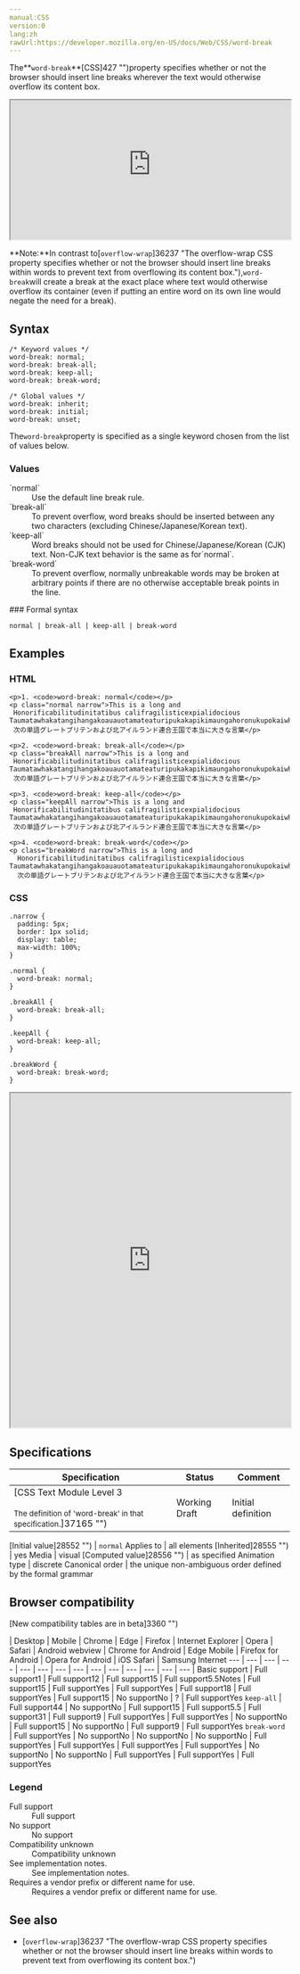 ```yaml
---
manual:CSS
version:0
lang:zh
rawUrl:https://developer.mozilla.org/en-US/docs/Web/CSS/word-break
---
```






The**`word-break`**[CSS]427 "")property specifies whether or not the browser should insert line breaks wherever the text would otherwise overflow its content box.

<iframe src='https://interactive-examples.mdn.mozilla.net/pages/css/word-break.html' width='100%' height='250'></iframe>


**Note:**In contrast to[`overflow-wrap`]36237 "The overflow-wrap CSS property specifies whether or not the browser should insert line breaks within words to prevent text from overflowing its content box."),`word-break`will create a break at the exact place where text would otherwise overflow its container (even if putting an entire word on its own line would negate the need for a break).



## Syntax<a name="Syntax"></a>

```
/* Keyword values */
word-break: normal; 
word-break: break-all; 
word-break: keep-all;
word-break: break-word;

/* Global values */
word-break: inherit;
word-break: initial;
word-break: unset;
```


The`word-break`property is specified as a single keyword chosen from the list of values below.


### Values<a name="Values"></a>
<dl><dt id=''>`normal`</dt><dd>Use the default line break rule.</dd><dt id=''>`break-all`</dt><dd>To prevent overflow, word breaks should be inserted between any two characters (excluding Chinese/Japanese/Korean text).</dd><dt id=''>`keep-all`</dt><dd>Word breaks should not be used for Chinese/Japanese/Korean (CJK) text. Non-CJK text behavior is the same as for`normal`.</dd><dt id=''>`break-word`</dt><dd>To prevent overflow, normally unbreakable words may be broken at arbitrary points if there are no otherwise acceptable break points in the line.</dd></dl>
### Formal syntax<a name="Formal_syntax"></a>

```
normal | break-all | keep-all | break-word
```

## Examples<a name="Examples"></a>

### HTML<a name="HTML"></a>

```
<p>1. <code>word-break: normal</code></p>
<p class="normal narrow">This is a long and
 Honorificabilitudinitatibus califragilisticexpialidocious Taumatawhakatangihangakoauauotamateaturipukakapikimaungahoronukupokaiwhenuakitanatahu
 次の単語グレートブリテンおよび北アイルランド連合王国で本当に大きな言葉</p>

<p>2. <code>word-break: break-all</code></p>
<p class="breakAll narrow">This is a long and
 Honorificabilitudinitatibus califragilisticexpialidocious Taumatawhakatangihangakoauauotamateaturipukakapikimaungahoronukupokaiwhenuakitanatahu
 次の単語グレートブリテンおよび北アイルランド連合王国で本当に大きな言葉</p>

<p>3. <code>word-break: keep-all</code></p>
<p class="keepAll narrow">This is a long and
 Honorificabilitudinitatibus califragilisticexpialidocious Taumatawhakatangihangakoauauotamateaturipukakapikimaungahoronukupokaiwhenuakitanatahu
 次の単語グレートブリテンおよび北アイルランド連合王国で本当に大きな言葉</p>

<p>4. <code>word-break: break-word</code></p> 
<p class="breakWord narrow">This is a long and 
  Honorificabilitudinitatibus califragilisticexpialidocious Taumatawhakatangihangakoauauotamateaturipukakapikimaungahoronukupokaiwhenuakitanatahu 
  次の単語グレートブリテンおよび北アイルランド連合王国で本当に大きな言葉</p>
```

### CSS<a name="CSS"></a>

```
.narrow {
  padding: 5px;
  border: 1px solid;
  display: table;
​​​​​​​  max-width: 100%;
}

.normal {
  word-break: normal;
}

.breakAll {
  word-break: break-all;
}

.keepAll {
  word-break: keep-all;
}

.breakWord { 
  word-break: break-word; 
}
```


<iframe src='https://mdn.mozillademos.org/en-US/docs/Web/CSS/word-break$samples/Examples?revision=1352035' width='100%' height='600'></iframe>



## Specifications<a name="Specifications"></a>

Specification | Status | Comment 
 ---  |  ---  |  ---  | 
[CSS Text Module Level 3<br></br><small>The definition of &#39;word-break&#39; in that specification.</small>]37165 "") | Working Draft | Initial definition 


[Initial value]28552 "") | `normal` 
Applies to | all elements 
[Inherited]28555 "") | yes 
Media | visual 
[Computed value]28556 "") | as specified 
Animation type | discrete 
Canonical order | the unique non-ambiguous order defined by the formal grammar 



## Browser compatibility<a name="Browser_compatibility"></a>
[New compatibility tables are in beta<i></i>]3360 "")

 | <abbr>Desktop<i></i></abbr> | <abbr>Mobile<i></i></abbr> 
 | <abbr>Chrome<i></i></abbr> | <abbr>Edge<i></i></abbr> | <abbr>Firefox<i></i></abbr> | <abbr>Internet Explorer<i></i></abbr> | <abbr>Opera<i></i></abbr> | <abbr>Safari<i></i></abbr> | <abbr>Android webview<i></i></abbr> | <abbr>Chrome for Android<i></i></abbr> | <abbr>Edge Mobile<i></i></abbr> | <abbr>Firefox for Android<i></i></abbr> | <abbr>Opera for Android<i></i></abbr> | <abbr>iOS Safari<i></i></abbr> | <abbr>Samsung Internet<i></i></abbr> 
 ---  |  ---  |  ---  |  ---  |  ---  |  ---  |  ---  |  ---  |  ---  |  ---  |  ---  |  ---  |  ---  |  ---  | 
Basic support | <abbr>Full support</abbr>1 | <abbr>Full support</abbr>12 | <abbr>Full support</abbr>15 | <abbr>Full support</abbr>5.5<abbr>Notes<i></i></abbr> | <abbr>Full support</abbr>15 | <abbr>Full support</abbr>Yes | <abbr>Full support</abbr>Yes | <abbr>Full support</abbr>18 | <abbr>Full support</abbr>Yes | <abbr>Full support</abbr>15 | <abbr>No support</abbr>No | <abbr>?</abbr> | <abbr>Full support</abbr>Yes 
`keep-all` | <abbr>Full support</abbr>44 | <abbr>No support</abbr>No | <abbr>Full support</abbr>15 | <abbr>Full support</abbr>5.5 | <abbr>Full support</abbr>31 | <abbr>Full support</abbr>9 | <abbr>Full support</abbr>Yes | <abbr>Full support</abbr>Yes | <abbr>No support</abbr>No | <abbr>Full support</abbr>15 | <abbr>No support</abbr>No | <abbr>Full support</abbr>9 | <abbr>Full support</abbr>Yes 
`break-word` | <abbr>Full support</abbr>Yes | <abbr>No support</abbr>No | <abbr>No support</abbr>No | <abbr>No support</abbr>No | <abbr>Full support</abbr>Yes | <abbr>Full support</abbr>Yes | <abbr>Full support</abbr>Yes | <abbr>Full support</abbr>Yes | <abbr>No support</abbr>No | <abbr>No support</abbr>No | <abbr>Full support</abbr>Yes | <abbr>Full support</abbr>Yes | <abbr>Full support</abbr>Yes 


### Legend<a name="Legend"></a>
<dl><dt id=''><abbr>Full support</abbr></dt><dd>Full support</dd><dt id=''><abbr>No support</abbr></dt><dd>No support</dd><dt id=''><abbr>Compatibility unknown</abbr></dt><dd>Compatibility unknown</dd><dt id=''><abbr>See implementation notes.<i></i></abbr></dt><dd>See implementation notes.</dd><dt id=''><abbr>Requires a vendor prefix or different name for use.<i></i></abbr></dt><dd>Requires a vendor prefix or different name for use.</dd></dl>


## See also<a name="See_also"></a>

* [`overflow-wrap`]36237 "The overflow-wrap CSS property specifies whether or not the browser should insert line breaks within words to prevent text from overflowing its content box.")



